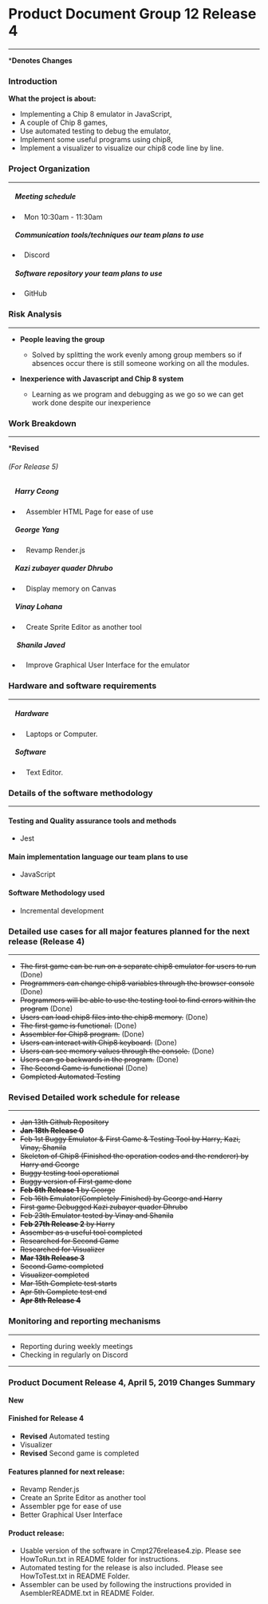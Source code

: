 # **Product Document Group 12 Release 4**
---
 ***Denotes Changes**
### **Introduction**
**What the project is about:**
   * Implementing a Chip 8 emulator in JavaScript,
   * A couple of Chip 8 games, 
   * Use automated testing to debug the emulator,
   * Implement some useful programs using chip8,
   * Implement a visualizer to visualize our chip8 code line by line.

### **Project Organization**
---
##### &nbsp;&nbsp;&nbsp;&nbsp;Meeting schedule
   * &nbsp;&nbsp;Mon 10:30am - 11:30am

##### &nbsp;&nbsp;&nbsp;&nbsp;Communication tools/techniques our team plans to use
   * &nbsp;&nbsp;Discord

##### &nbsp;&nbsp;&nbsp;&nbsp;Software repository your team plans to use
   * &nbsp;&nbsp;GitHub


### **Risk Analysis**
---
   *  **People leaving the group**
       * Solved by splitting the work evenly among group members so if absences occur there is still someone working on all the modules.

   * **Inexperience with Javascript and Chip 8 system**
       * Learning as we program and debugging as we go so we can get work done despite our inexperience

### **Work Breakdown**
---
***Revised**
###### (For Release 5)
#####  &nbsp;&nbsp;&nbsp;&nbsp;Harry Ceong
   *   &nbsp;&nbsp; Assembler HTML Page for ease of use
#####  &nbsp;&nbsp;&nbsp;&nbsp;George Yang
   *   &nbsp;&nbsp; Revamp Render.js
#####  &nbsp;&nbsp;&nbsp;&nbsp;Kazi zubayer quader Dhrubo
   *   &nbsp;&nbsp; Display memory on Canvas
#####  &nbsp;&nbsp;&nbsp;&nbsp;Vinay Lohana
   *   &nbsp;&nbsp; Create Sprite Editor as another tool
#####  &nbsp;&nbsp;&nbsp;&nbsp; Shanila Javed
   *   &nbsp;&nbsp; Improve Graphical User Interface for the emulator

### **Hardware and software requirements**
---
#####  &nbsp;&nbsp;&nbsp;&nbsp;Hardware
   *   &nbsp;&nbsp; Laptops or Computer.

#####  &nbsp;&nbsp;&nbsp;&nbsp;Software
   *   &nbsp;&nbsp; Text Editor.

### **Details of the software methodology**
---
#### Testing and Quality assurance tools and methods
   * Jest

#### Main implementation language our team plans to use
   * JavaScript
#### Software Methodology used 
   * Incremental development

### **Detailed use cases for all major features planned for the next release (Release 4)**
---
   * ~~The first game can be run on a separate chip8 emulator for users to run~~ (Done)
   * ~~Programmers can change chip8 variables through the browser console~~ (Done)
   * ~~Programmers will be able to use the testing tool to find errors within the program~~ (Done) 
   * ~~Users can load chip8 files into the chip8 memory.~~ (Done)
   * ~~The first game is functional.~~ (Done)
   * ~~Assembler for Chip8 program.~~ (Done)
   * ~~Users can interact with Chip8 keyboard.~~ (Done)
   * ~~Users can see memory values through the console.~~ (Done)
   * ~~Users can go backwards in the program.~~ (Done)
   * ~~The Second Game is functional~~ (Done)
   * ~~Completed Automated Testing~~

### **Revised Detailed work schedule for release**
--- 
   * ~~Jan 13th Github Repository~~ 
   * ~~**Jan 18th Release 0**~~
   * ~~Feb 1st Buggy Emulator & First Game & Testing Tool by Harry, Kazi, Vinay, Shanila~~
   * ~~Skeleton of Chip8 (Finished the operation codes and the renderer) by Harry and George~~
   * ~~Buggy testing tool operational~~
   * ~~Buggy version of First game done~~
   * ~~**Feb 6th Release 1** by George~~ 
   * ~~Feb 16th Emulator(Completely Finished) by George and Harry~~
   * ~~First game Debugged Kazi zubayer quader Dhrubo~~
   * ~~Feb 23th Emulator tested by Vinay and Shanila~~
   * ~~**Feb 27th Release 2** by Harry~~
   * ~~Assember as a useful tool completed~~
   * ~~Researched for Second Game~~
   * ~~Researched for Visualizer~~
   * ~~**Mar 13th Release 3**~~
   * ~~Second Game completed~~
   * ~~Visualizer completed~~
   * ~~Mar 15th Complete test starts~~
   * ~~Apr 5th Complete test end~~
   * ~~**Apr 8th Release 4**~~ 

 ### **Monitoring and reporting mechanisms**
---
   * Reporting during weekly meetings  
   * Checking in regularly on Discord 
---
### **Product Document Release 4, April 5, 2019 Changes Summary**
**New**
 #### Finished for Release 4
   * **Revised** Automated testing
   * Visualizer
   *  **Revised** Second game is completed 
#### Features planned for next release:
   *  Revamp Render.js
   *  Create an Sprite Editor as another tool
   *  Assembler pge for ease of use
   *  Better Graphical User Interface
#### Product release:
   *  Usable version of the software in Cmpt276release4.zip. Please see HowToRun.txt in README folder for instructions.
   *  Automated testing for the release is also included. Please see HowToTest.txt in README Folder.
   *  Assembler can be used by following the instructions provided in AsemblerREADME.txt in README Folder. 

